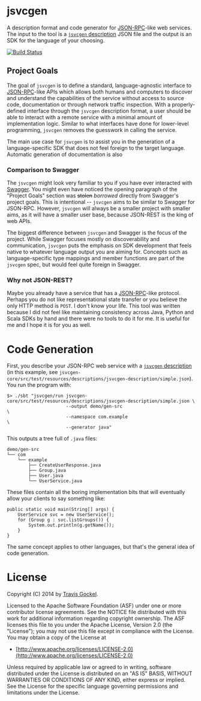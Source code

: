 jsvcgen
=======

A description format and code generator for [JSON-RPC][JSON-RPC]-like web services.
The input to the tool is a [`jsvcgen` description][JsvcgenDescription] JSON file and the output is an SDK for the
 language of your choosing.

[![Build Status](https://travis-ci.org/solidfire/jsvcgen.svg?branch=master)](https://travis-ci.org/solidfire/jsvcgen)

Project Goals
-------------

The goal of `jsvcgen` is to define a standard, language-agnostic interface to [JSON-RPC][JSON-RPC]-like APIs which
 allows both humans and computers to discover and understand the capabilities of the service without access to source
 code, documentation or through network traffic inspection.
With a properly-defined interface through the `jsvcgen` description format, a user should be able to interact with a
 remote service with a minimal amount of implementation logic.
Similar to what interfaces have done for lower-level programming, `jsvcgen` removes the guesswork in calling the
 service.

The main use case for `jsvcgen` is to assist you in the generation of a language-specific SDK that does not feel foreign
 to the target language.
Automatic generation of documentation is also

### Comparison to Swagger

The `jsvcgen` might look very familiar to you if you have ever interacted with [Swagger][Swagger-spec].
You might even have noticed the opening paragraph of the "Project Goals" section was ~~stolen~~ *borrowed* directly from
 Swagger's project goals.
This is intentional -- `jsvcgen` aims to be similar to Swagger for JSON-RPC.
However, `jsvcgen` will always be a smaller project with smaller aims, as it will have a smaller user base, because
 JSON-REST is the king of web APIs.

The biggest difference between `jsvcgen` and Swagger is the focus of the project.
While Swagger focuses mostly on discoverability and communication, `jsvcgen` puts the emphasis on SDK development that
 feels native to whatever language output you are aiming for.
Concepts such as language-specific type mappings and member functions are part of the `jsvcgen` spec, but would feel
 quite foreign in Swagger.

### Why not JSON-REST?

Maybe you already have a service that has a [JSON-RPC][JSON-RPC]-like protocol.
Perhaps you do not like representational state transfer or you believe the only HTTP method is `POST`.
I don't know your life.
This tool was written because I did not feel like maintaining consistency across Java, Python and Scala SDKs by hand and
 there were no tools to do it for me.
It is useful for me and I hope it is for you as well.

Code Generation
===============

First, you describe your JSON-RPC web service with a [`jsvcgen` description][JsvcgenDescription] (in this example, see
 `jsvcgen-core/src/test/resources/descriptions/jsvcgen-description/simple.json`).
You run the program with:

    $> ./sbt "jsvcgen/run jsvcgen-core/src/test/resources/descriptions/jsvcgen-description/simple.json \
                          --output demo/gen-src                                                        \
                          --namespace com.example                                                      \
                          --generator java"

This outputs a tree full of `.java` files:

    demo/gen-src
    └── com
        └── example
            ├── CreateUserResponse.java
            ├── Group.java
            ├── User.java
            └── UserService.java

These files contain all the boring implementation bits that will eventually allow your clients to say something like:

    public static void main(String[] args) {
        UserService svc = new UserService();
        for (Group g : svc.listGroups()) {
            System.out.println(g.getName());
        }
    }

The same concept applies to other languages, but that's the general idea of code generation.

License
=======

Copyright (C) 2014 by [Travis Gockel](mailto:travis@gockelhut.com).

Licensed to the Apache Software Foundation (ASF) under one or more contributor license agreements.  See the NOTICE file
distributed with this work for additional information regarding copyright ownership.  The ASF licenses this file to you
under the Apache License, Version 2.0 (the "License"); you may not use this file except in compliance with the License.
You may obtain a copy of the License at

 - [http://www.apache.org/licenses/LICENSE-2.0](http://www.apache.org/licenses/LICENSE-2.0)

Unless required by applicable law or agreed to in writing, software distributed under the License is distributed on an
"AS IS" BASIS, WITHOUT WARRANTIES OR CONDITIONS OF ANY KIND, either express or implied.  See the License for the
specific language governing permissions and limitations under the License.

 [JSON-RPC]: http://json-rpc.org/
 [JsvcgenDescription]: https://github.com/tgockel/jsvcgen/blob/master/doc/JsvcgenDescription.md
 [Swagger-spec]: https://github.com/wordnik/swagger-spec
